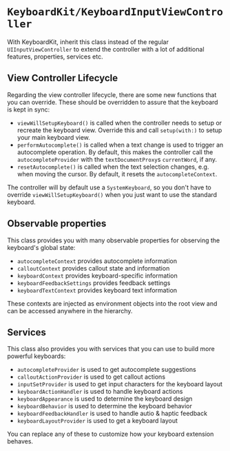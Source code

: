 # ``KeyboardKit/KeyboardInputViewController``

With KeyboardKit, inherit this class instead of the regular
`UIInputViewController` to extend the controller with a lot
of additional features, properties, services etc.


## View Controller Lifecycle

Regarding the view controller lifecycle, there are some new
functions that you can override. These should be overridden
to assure that the keyboard is kept in sync:

* ``viewWillSetupKeyboard()`` is called when the controller
needs to setup or recreate the keyboard view. Override this
and call `setup(with:)` to setup your main keyboard view.
* ``performAutocomplete()`` is called when a text change is
used to trigger an autocomplete operation. By default, this
makes the controller call the ``autocompleteProvider`` with
the ``textDocumentProxy``s `currentWord`, if any.
* ``resetAutocomplete()`` is called when the text selection
changes, e.g. when moving the cursor. By default, it resets
the ``autocompleteContext``.

The controller will by default use a ``SystemKeyboard``, so
you don't have to override ``viewWillSetupKeyboard()`` when
you just want to use the standard keyboard.


## Observable properties

This class provides you with many observable properties for
observing the keyboard's global state:

* ``autocompleteContext`` provides autocomplete information
* ``calloutContext`` provides callout state and information
* ``keyboardContext`` provides keyboard-specific information
* ``keyboardFeedbackSettings`` provides feedback settings
* ``keyboardTextContext`` provides keyboard text information

These contexts are injected as environment objects into the
root view and can be accessed anywhere in the hierarchy.


## Services

This class also provides you with services that you can use
to build more powerful keyboards:

* ``autocompleteProvider`` is used to get autocomplete suggestions
* ``calloutActionProvider`` is used to get callout actions
* ``inputSetProvider`` is used to get input characters for the keyboard layout
* ``keyboardActionHandler`` is used to handle keyboard actions
* ``keyboardAppearance`` is used to determine the keyboard design
* ``keyboardBehavior`` is used to determine the keyboard behavior
* ``keyboardFeedbackHandler`` is used to handle autio & haptic feedback
* ``keyboardLayoutProvider`` is used to get a keyboard layout

You can replace any of these to customize how your keyboard
extension behaves.
